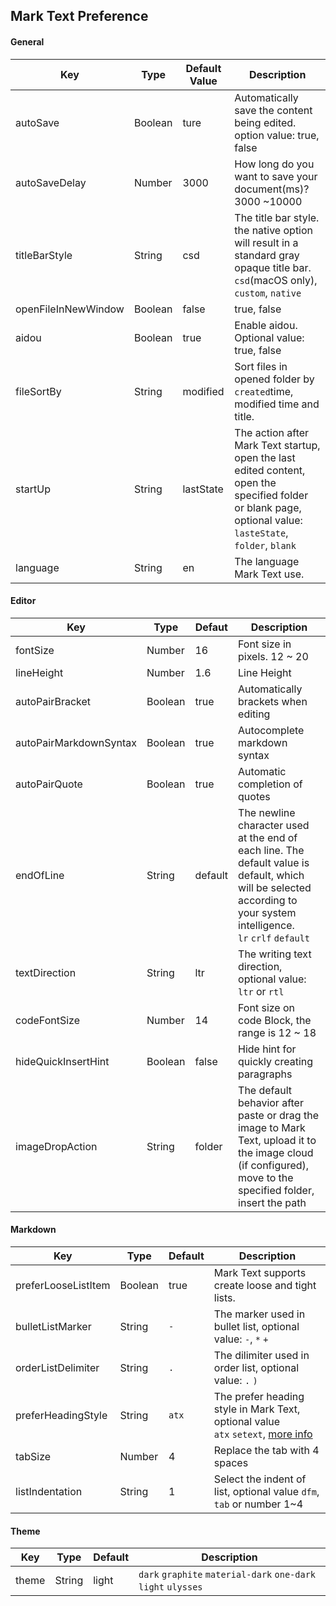 ## Mark Text Preference

#### General

| Key                 | Type    | Default Value | Description                                                                                                                                                |
| ------------------- | ------- | ------------- | ---------------------------------------------------------------------------------------------------------------------------------------------------------- |
| autoSave            | Boolean | ture          | Automatically save the content being edited. option value: true, false                                                                                     |
| autoSaveDelay       | Number  | 3000          | How long do you want to save your document(ms)?3000 ~10000                                                                                                 |
| titleBarStyle       | String  | csd           | The title bar style. the native option will result in a standard gray opaque title bar. `csd`(macOS only), `custom`, `native`                              |
| openFileInNewWindow | Boolean | false         | true, false                                                                                                                                                |
| aidou               | Boolean | true          | Enable aidou. Optional value: true, false                                                                                                                  |
| fileSortBy          | String  | modified      | Sort files in opened folder by `created`time, modified time and title.                                                                                     |
| startUp             | String  | lastState     | The action after Mark Text startup, open the last edited content, open the specified folder or blank page, optional value: `lasteState`, `folder`, `blank` |
| language            | String  | en            | The language Mark Text use.                                                                                                                                |

#### Editor

| Key                    | Type    | Defaut  | Description                                                                                                                                                           |
| ---------------------- | ------- | ------- | --------------------------------------------------------------------------------------------------------------------------------------------------------------------- |
| fontSize               | Number  | 16      | Font size in pixels. 12 ~ 20                                                                                                                                          |
| lineHeight             | Number  | 1.6     | Line Height                                                                                                                                                           |
| autoPairBracket        | Boolean | true    | Automatically brackets when editing                                                                                                                                   |
| autoPairMarkdownSyntax | Boolean | true    | Autocomplete markdown syntax                                                                                                                                          |
| autoPairQuote          | Boolean | true    | Automatic completion of quotes                                                                                                                                        |
| endOfLine              | String  | default | The newline character used at the end of each line. The default value is default, which will be selected according to your system intelligence. `lr` `crlf` `default` |
| textDirection          | String  | ltr     | The writing text direction, optional value: `ltr` or `rtl`                                                                                                            |
| codeFontSize           | Number  | 14      | Font size on code Block, the range is 12 ~ 18                                                                                                                         |
| hideQuickInsertHint    | Boolean | false   | Hide hint for quickly creating paragraphs                                                                                                                             |
| imageDropAction        | String  | folder  | The default behavior after paste or drag the image to Mark Text, upload it to the image cloud (if configured), move to the specified folder, insert the path          |

#### Markdown

| Key                 | Type    | Default | Description                                                                                                                       |
| ------------------- | ------- | ------- | --------------------------------------------------------------------------------------------------------------------------------- |
| preferLooseListItem | Boolean | true    | Mark Text supports create loose and tight lists.                                                                                  |
| bulletListMarker    | String  | `-`     | The marker used in bullet list, optional value: `-`, `*` `+`                                                                      |
| orderListDelimiter  | String  | `.`     | The dilimiter used in order list, optional value: `.` `)`                                                                         |
| preferHeadingStyle  | String  | `atx`   | The prefer heading style in Mark Text, optional value `atx` `setext`, [more info](https://spec.commonmark.org/0.29/#atx-headings) |
| tabSize             | Number  | 4       | Replace the tab with 4 spaces                                                                                                     |
| listIndentation     | String  | 1       | Select the indent of list, optional value `dfm`, `tab` or number 1~4                                                              |

#### Theme

| Key   | Type   | Default | Description                                                    |
| ----- | ------ | ------- | -------------------------------------------------------------- |
| theme | String | light   | `dark` `graphite` `material-dark` `one-dark` `light` `ulysses` |
